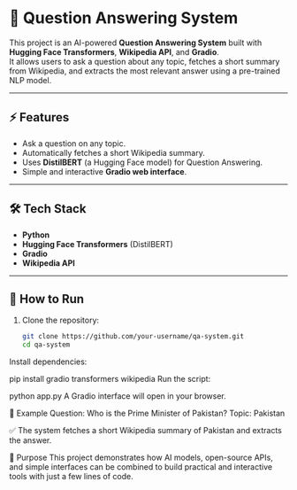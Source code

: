 # 📖 Question Answering System  

This project is an AI-powered **Question Answering System** built with **Hugging Face Transformers**, **Wikipedia API**, and **Gradio**.  
It allows users to ask a question about any topic, fetches a short summary from Wikipedia, and extracts the most relevant answer using a pre-trained NLP model.  

---

## ⚡ Features  
- Ask a question on any topic.  
- Automatically fetches a short Wikipedia summary.  
- Uses **DistilBERT** (a Hugging Face model) for Question Answering.  
- Simple and interactive **Gradio web interface**.  

---

## 🛠️ Tech Stack  
- **Python**  
- **Hugging Face Transformers** (DistilBERT)  
- **Gradio**  
- **Wikipedia API**  

---

## 🚀 How to Run  

1. Clone the repository:  
   ```bash
   git clone https://github.com/your-username/qa-system.git
   cd qa-system
Install dependencies:


pip install gradio transformers wikipedia
Run the script:


python app.py
A Gradio interface will open in your browser.

📌 Example
Question: Who is the Prime Minister of Pakistan?
Topic: Pakistan

✅ The system fetches a short Wikipedia summary of Pakistan and extracts the answer.

🎯 Purpose
This project demonstrates how AI models, open-source APIs, and simple interfaces can be combined to build practical and interactive tools with just a few lines of code.

